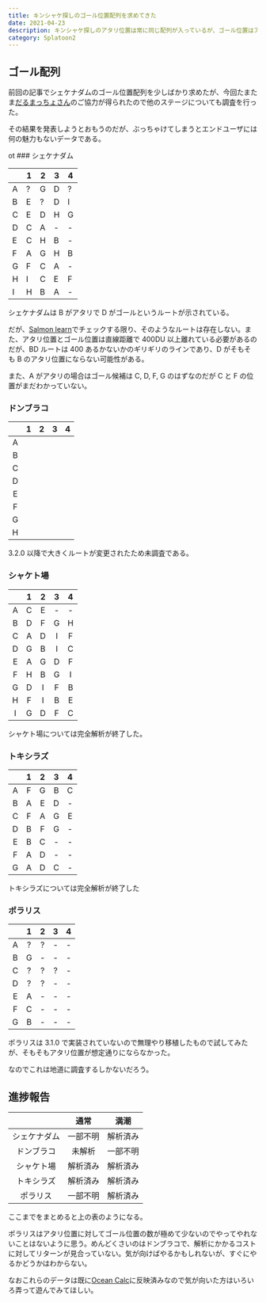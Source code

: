 ```yaml
---
title: キンシャケ探しのゴール位置配列を求めてきた
date: 2021-04-23
description: キンシャケ探しのアタリ位置は常に同じ配列が入っているが、ゴール位置はアタリ位置によって配列が変わってくる
category: Splatoon2
---
```


## ゴール配列

前回の記事でシェケナダムのゴール位置配列を少しばかり求めたが、今回たまたま[だるまっちょさん](https://twitter.com/zeinikkudaruma)のご協力が得られたので他のステージについても調査を行った。

その結果を発表しようとおもうのだが、ぶっちゃけてしまうとエンドユーザには何の魅力もないデータである。

ot ### シェケナダム

|     | 1   | 2   | 3   | 4   |
| --- | --- | --- | --- | --- |
| A   | ?   | G   | D   | ?   |
| B   | E   | ?   | D   | I   |
| C   | E   | D   | H   | G   |
| D   | C   | A   | -   | -   |
| E   | C   | H   | B   | -   |
| F   | A   | G   | H   | B   |
| G   | F   | C   | A   | -   |
| H   | I   | C   | E   | F   |
| I   | H   | B   | A   | -   |

シェケナダムは B がアタリで D がゴールというルートが示されている。

だが、[Salmon learn](https://gungeespla.github.io/salmon_learn/)でチェックする限り、そのようなルートは存在しない。また、アタリ位置とゴール位置は直線距離で 400DU 以上離れている必要があるのだが、BD ルートは 400 あるかないかのギリギリのラインであり、D がそもそも B のアタリ位置にならない可能性がある。

また、A がアタリの場合はゴール候補は C, D, F, G のはずなのだが C と F の位置がまだわかっていない。

### ドンブラコ

|     |  1  |  2  |  3  |  4  |
| :-: | :-: | :-: | :-: | :-: |
|  A  |     |     |     |     |
|  B  |     |     |     |     |
|  C  |     |     |     |     |
|  D  |     |     |     |     |
|  E  |     |     |     |     |
|  F  |     |     |     |     |
|  G  |     |     |     |     |
|  H  |     |     |     |     |

3.2.0 以降で大きくルートが変更されたため未調査である。

### シャケト場

|     |  1  |  2  |  3  |  4  |
| :-: | :-: | :-: | :-: | :-: |
|  A  |  C  |  E  |  -  |  -  |
|  B  |  D  |  F  |  G  |  H  |
|  C  |  A  |  D  |  I  |  F  |
|  D  |  G  |  B  |  I  |  C  |
|  E  |  A  |  G  |  D  |  F  |
|  F  |  H  |  B  |  G  |  I  |
|  G  |  D  |  I  |  F  |  B  |
|  H  |  F  |  I  |  B  |  E  |
|  I  |  G  |  D  |  F  |  C  |

シャケト場については完全解析が終了した。

### トキシラズ

|     |  1  |  2  |  3  |  4  |
| :-: | :-: | :-: | :-: | :-: |
|  A  |  F  |  G  |  B  |  C  |
|  B  |  A  |  E  |  D  |  -  |
|  C  |  F  |  A  |  G  |  E  |
|  D  |  B  |  F  |  G  |  -  |
|  E  |  B  |  C  |  -  |  -  |
|  F  |  A  |  D  |  -  |  -  |
|  G  |  A  |  D  |  C  |  -  |

トキシラズについては完全解析が終了した

### ポラリス

|     |  1  |  2  |  3  |  4  |
| :-: | :-: | :-: | :-: | :-: |
|  A  |  ?  |  ?  |  -  |  -  |
|  B  |  G  |  -  |  -  |  -  |
|  C  |  ?  |  ?  |  ?  |  -  |
|  D  |  ?  |  ?  |  -  |  -  |
|  E  |  A  |  -  |  -  |  -  |
|  F  |  C  |  -  |  -  |  -  |
|  G  |  B  |  -  |  -  |  -  |

ポラリスは 3.1.0 で実装されていないので無理やり移植したもので試してみたが、そもそもアタリ位置が想定通りにならなかった。

なのでこれは地道に調査するしかないだろう。

## 進捗報告

|              |   通常   |   満潮   |
| :----------: | :------: | :------: |
| シェケナダム | 一部不明 | 解析済み |
|  ドンブラコ  |  未解析  | 一部不明 |
|  シャケト場  | 解析済み | 解析済み |
|  トキシラズ  | 解析済み | 解析済み |
|   ポラリス   | 一部不明 | 解析済み |

ここまでをまとめると上の表のようになる。

ポラリスはアタリ位置に対してゴール位置の数が極めて少ないのでやってやれないことはないように思う。めんどくさいのはドンブラコで、解析にかかるコストに対してリターンが見合っていない。気が向けばやるかもしれないが、すぐにやるかどうかはわからない。

なおこれらのデータは既に[Ocean Calc](https://salmonrun-records.netlify.app/ocean/)に反映済みなので気が向いた方はいろいろ弄って遊んでみてほしい。
